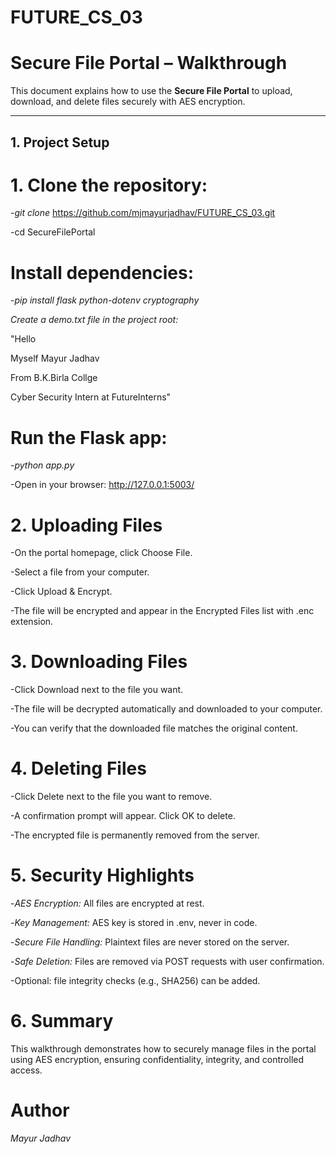 # FUTURE_CS_03
# Secure File Portal – Walkthrough

This document explains how to use the **Secure File Portal** to upload, download, and delete files securely with AES encryption.

---

## 1. Project Setup

# 1. Clone the repository:

-*git clone* https://github.com/mjmayurjadhav/FUTURE_CS_03.git 

-cd SecureFilePortal

# Install dependencies:

-*pip install flask python-dotenv cryptography*

*Create a demo.txt file in the project root:*

"Hello 

Myself Mayur Jadhav 

From B.K.Birla Collge 

Cyber Security Intern at FutureInterns"

# Run the Flask app:

-*python app.py*

-Open in your browser: http://127.0.0.1:5003/

# 2. Uploading Files

-On the portal homepage, click Choose File.

-Select a file from your computer.

-Click Upload & Encrypt.

-The file will be encrypted and appear in the Encrypted Files list with .enc extension.

# 3. Downloading Files

-Click Download next to the file you want.

-The file will be decrypted automatically and downloaded to your computer.

-You can verify that the downloaded file matches the original content.

# 4. Deleting Files

-Click Delete next to the file you want to remove.

-A confirmation prompt will appear. Click OK to delete.

-The encrypted file is permanently removed from the server.

# 5. Security Highlights
   
-*AES Encryption:* All files are encrypted at rest.

-*Key Management:* AES key is stored in .env, never in code.

-*Secure File Handling:* Plaintext files are never stored on the server.

-*Safe Deletion:* Files are removed via POST requests with user confirmation.

-Optional: file integrity checks (e.g., SHA256) can be added.

# 6. Summary
   
This walkthrough demonstrates how to securely manage files in the portal using AES encryption, ensuring confidentiality, integrity, and controlled access.

# Author 

*Mayur Jadhav* 
